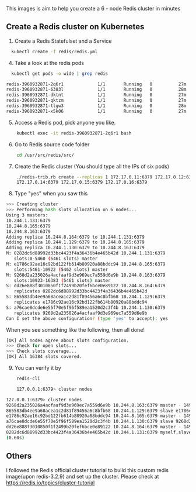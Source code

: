 This images is aim to help you create a 6 - node Redis cluster in minutes

## Create a Redis cluster on Kubernetes

1. Create a Redis Statefulset and a Service
```bash
  kubectl create -f redis/redis.yml
```

4. Take a look at the redis pods
```bash
  kubectl get pods -o wide | grep redis
```

```bash
redis-3960932871-2q6r1             1/1       Running   0          27m       172.17.0.11   minikube
redis-3960932871-6383l             1/1       Running   0          28m       172.17.0.16   minikube
redis-3960932871-dktnt             1/1       Running   0          27m       172.17.0.14   minikube
redis-3960932871-qktzm             1/1       Running   0          27m       172.17.0.12   minikube
redis-3960932871-tlgw3             1/1       Running   0          28m       172.17.0.15   minikube
redis-3960932871-x5k06             1/1       Running   0          27m       172.17.0.13   minikube

```

5. Access a Redis pod, pick anyone you like.
```bash
    kubectl exec -it redis-3960932871-2q6r1 bash
```
6. Go to Redis source code folder
```bash
    cd /usr/src/redis/src/
```

7. Create the Redis cluster (You should type all the IPs of six pods)
```bash
    ./redis-trib.rb create --replicas 1 172.17.0.11:6379 172.17.0.12:6379 172.17.0.13:6379 \
    172.17.0.14:6379 172.17.0.15:6379 172.17.0.16:6379
```
8. Type "yes" when you saw this

```bash
>>> Creating cluster
>>> Performing hash slots allocation on 6 nodes...
Using 3 masters:
10.244.1.131:6379
10.244.8.165:6379
10.244.8.163:6379
Adding replica 10.244.8.164:6379 to 10.244.1.131:6379
Adding replica 10.244.1.129:6379 to 10.244.8.165:6379
Adding replica 10.244.1.130:6379 to 10.244.8.163:6379
M: 0282dc6d88992d33bc4423f4a36436b4e465b42d 10.244.1.131:6379
   slots:0-5460 (5461 slots) master
M: e1786c92ae16c92bd122fb614b80920a88bddc94 10.244.8.165:6379
   slots:5461-10922 (5462 slots) master
M: 9268d2a235026a4acfaaf9d3e969ec7a559d6e9b 10.244.8.163:6379
   slots:10923-16383 (5461 slots) master
S: dd26e888f3010850f1f2499b20fef6bce0e89122 10.244.8.164:6379
   replicates 0282dc6d88992d33bc4423f4a36436b4e465b42d
S: 865583db4ee9a68acea1c2d81f89456a6c8bfb68 10.244.1.129:6379
   replicates e1786c92ae16c92bd122fb614b80920a88bddc94
S: a76cae8dcde6e55f70e5f96f589ea1520d2c3f4b 10.244.1.130:6379
   replicates 9268d2a235026a4acfaaf9d3e969ec7a559d6e9b
Can I set the above configuration? (type 'yes' to accept): yes
```

When you see something like the following, then all done!

```bash
[OK] All nodes agree about slots configuration.
>>> Check for open slots...
>>> Check slots coverage...
[OK] All 16384 slots covered.
```
9. You can verify it by
```bash
    redis-cli

    127.0.0.1:6379> cluster nodes
```

```bash
127.0.0.1:6379> cluster nodes
9268d2a235026a4acfaaf9d3e969ec7a559d6e9b 10.244.8.163:6379 master - 1498813397795 1498813395292 3 connected 10923-16383
865583db4ee9a68acea1c2d81f89456a6c8bfb68 10.244.1.129:6379 slave e1786c92ae16c92bd122fb614b80920a88bddc94 1498813399298 1498813397194 5 connected
e1786c92ae16c92bd122fb614b80920a88bddc94 10.244.8.165:6379 master - 1498813397295 1498813394790 2 connected 5461-10922
a76cae8dcde6e55f70e5f96f589ea1520d2c3f4b 10.244.1.130:6379 slave 9268d2a235026a4acfaaf9d3e969ec7a559d6e9b 1498813398296 1498813396292 6 connected
dd26e888f3010850f1f2499b20fef6bce0e89122 10.244.8.164:6379 master - 1498813396793 1498813394290 7 connected 0-5460
0282dc6d88992d33bc4423f4a36436b4e465b42d 10.244.1.131:6379 myself,slave dd26e888f3010850f1f2499b20fef6bce0e89122 0 0 1 connected
(0.60s)
```



## Others

  I followed the Redis official cluster tutorial to build this custom redis image(upon redis-3.2.9) and set up the cluster. Please check at <https://redis.io/topics/cluster-tutorial>


